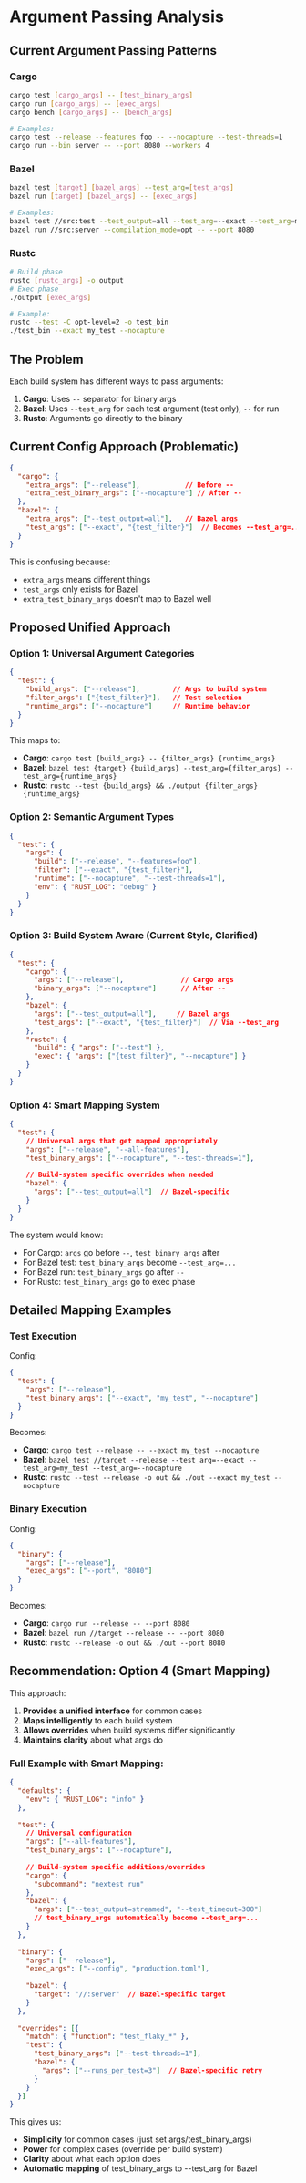 # Argument Passing Analysis

## Current Argument Passing Patterns

### Cargo
```bash
cargo test [cargo_args] -- [test_binary_args]
cargo run [cargo_args] -- [exec_args]
cargo bench [cargo_args] -- [bench_args]

# Examples:
cargo test --release --features foo -- --nocapture --test-threads=1
cargo run --bin server -- --port 8080 --workers 4
```

### Bazel
```bash
bazel test [target] [bazel_args] --test_arg=[test_args]
bazel run [target] [bazel_args] -- [exec_args]

# Examples:
bazel test //src:test --test_output=all --test_arg=--exact --test_arg=my_test
bazel run //src:server --compilation_mode=opt -- --port 8080
```

### Rustc
```bash
# Build phase
rustc [rustc_args] -o output
# Exec phase  
./output [exec_args]

# Example:
rustc --test -C opt-level=2 -o test_bin
./test_bin --exact my_test --nocapture
```

## The Problem

Each build system has different ways to pass arguments:
1. **Cargo**: Uses `--` separator for binary args
2. **Bazel**: Uses `--test_arg` for each test argument (test only), `--` for run
3. **Rustc**: Arguments go directly to the binary

## Current Config Approach (Problematic)

```json
{
  "cargo": {
    "extra_args": ["--release"],           // Before --
    "extra_test_binary_args": ["--nocapture"] // After --
  },
  "bazel": {
    "extra_args": ["--test_output=all"],   // Bazel args
    "test_args": ["--exact", "{test_filter}"]  // Becomes --test_arg=...
  }
}
```

This is confusing because:
- `extra_args` means different things
- `test_args` only exists for Bazel
- `extra_test_binary_args` doesn't map to Bazel well

## Proposed Unified Approach

### Option 1: Universal Argument Categories

```json
{
  "test": {
    "build_args": ["--release"],        // Args to build system
    "filter_args": ["{test_filter}"],   // Test selection
    "runtime_args": ["--nocapture"]     // Runtime behavior
  }
}
```

This maps to:
- **Cargo**: `cargo test {build_args} -- {filter_args} {runtime_args}`
- **Bazel**: `bazel test {target} {build_args} --test_arg={filter_args} --test_arg={runtime_args}`
- **Rustc**: `rustc --test {build_args} && ./output {filter_args} {runtime_args}`

### Option 2: Semantic Argument Types

```json
{
  "test": {
    "args": {
      "build": ["--release", "--features=foo"],
      "filter": ["--exact", "{test_filter}"],
      "runtime": ["--nocapture", "--test-threads=1"],
      "env": { "RUST_LOG": "debug" }
    }
  }
}
```

### Option 3: Build System Aware (Current Style, Clarified)

```json
{
  "test": {
    "cargo": {
      "args": ["--release"],              // Cargo args
      "binary_args": ["--nocapture"]      // After --
    },
    "bazel": {
      "args": ["--test_output=all"],     // Bazel args
      "test_args": ["--exact", "{test_filter}"]  // Via --test_arg
    },
    "rustc": {
      "build": { "args": ["--test"] },
      "exec": { "args": ["{test_filter}", "--nocapture"] }
    }
  }
}
```

### Option 4: Smart Mapping System

```json
{
  "test": {
    // Universal args that get mapped appropriately
    "args": ["--release", "--all-features"],
    "test_binary_args": ["--nocapture", "--test-threads=1"],
    
    // Build-system specific overrides when needed
    "bazel": {
      "args": ["--test_output=all"]  // Bazel-specific
    }
  }
}
```

The system would know:
- For Cargo: `args` go before `--`, `test_binary_args` after
- For Bazel test: `test_binary_args` become `--test_arg=...`
- For Bazel run: `test_binary_args` go after `--`
- For Rustc: `test_binary_args` go to exec phase

## Detailed Mapping Examples

### Test Execution

Config:
```json
{
  "test": {
    "args": ["--release"],
    "test_binary_args": ["--exact", "my_test", "--nocapture"]
  }
}
```

Becomes:
- **Cargo**: `cargo test --release -- --exact my_test --nocapture`
- **Bazel**: `bazel test //target --release --test_arg=--exact --test_arg=my_test --test_arg=--nocapture`
- **Rustc**: `rustc --test --release -o out && ./out --exact my_test --nocapture`

### Binary Execution

Config:
```json
{
  "binary": {
    "args": ["--release"],
    "exec_args": ["--port", "8080"]
  }
}
```

Becomes:
- **Cargo**: `cargo run --release -- --port 8080`
- **Bazel**: `bazel run //target --release -- --port 8080`
- **Rustc**: `rustc --release -o out && ./out --port 8080`

## Recommendation: Option 4 (Smart Mapping)

This approach:
1. **Provides a unified interface** for common cases
2. **Maps intelligently** to each build system
3. **Allows overrides** when build systems differ significantly
4. **Maintains clarity** about what args do

### Full Example with Smart Mapping:

```json
{
  "defaults": {
    "env": { "RUST_LOG": "info" }
  },
  
  "test": {
    // Universal configuration
    "args": ["--all-features"],
    "test_binary_args": ["--nocapture"],
    
    // Build-system specific additions/overrides
    "cargo": {
      "subcommand": "nextest run"
    },
    "bazel": {
      "args": ["--test_output=streamed", "--test_timeout=300"]
      // test_binary_args automatically become --test_arg=...
    }
  },
  
  "binary": {
    "args": ["--release"],
    "exec_args": ["--config", "production.toml"],
    
    "bazel": {
      "target": "//:server"  // Bazel-specific target
    }
  },
  
  "overrides": [{
    "match": { "function": "test_flaky_*" },
    "test": {
      "test_binary_args": ["--test-threads=1"],
      "bazel": {
        "args": ["--runs_per_test=3"]  // Bazel-specific retry
      }
    }
  }]
}
```

This gives us:
- **Simplicity** for common cases (just set args/test_binary_args)
- **Power** for complex cases (override per build system)
- **Clarity** about what each option does
- **Automatic mapping** of test_binary_args to --test_arg for Bazel